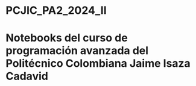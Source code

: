 # PCJIC_PA2_2024_II
# Notebooks del curso de programación avanzada del Politécnico Colombiana Jaime Isaza Cadavid
